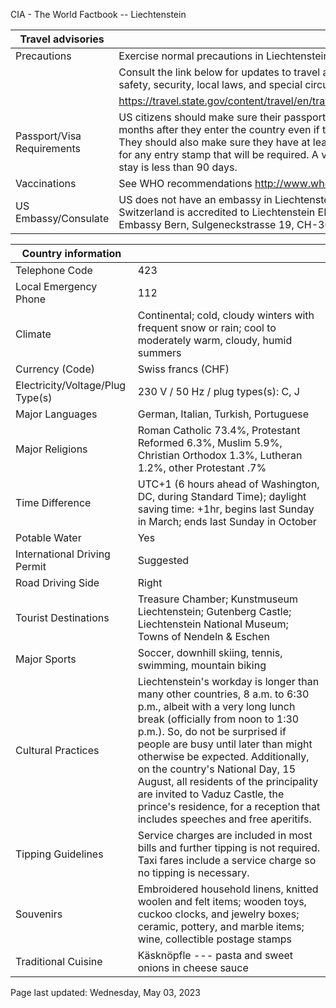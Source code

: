CIA - The World Factbook -- Liechtenstein

| Travel advisories | |
| --- | --- |
| Precautions | Exercise normal precautions in Liechtenstein. |
| | Consult the link below for updates to travel advisories and statements on safety, security, local laws, and special circumstances in this country. |
| | <https://travel.state.gov/content/travel/en/traveladvisories/traveladvisories.html> |
| Passport/Visa Requirements | US citizens should make sure their passport will not expire for at least 6 months after they enter the country even if they do not intend to stay that long. They should also make sure they have at least 1 blank page in their passport for any entry stamp that will be required. A visa is not required as long as the stay is less than 90 days. |
| Vaccinations | See WHO recommendations  <http://www.who.int/> |
| US Embassy/Consulate | US does not have an embassy in Liechtenstein; the US Ambassador to Switzerland is accredited to Liechtenstein EMER: +(41) (031) 357-7011; US Embassy Bern, Sulgeneckstrasse 19, CH-3007 Bern, Switzerland |

| Country information |  |
| --- | --- |
| Telephone Code | 423 |
| Local Emergency Phone | 112 |
| Climate | Continental; cold, cloudy winters with frequent snow or rain; cool to moderately warm, cloudy, humid summers |
| Currency (Code) | Swiss francs (CHF) |
| Electricity/Voltage/Plug Type(s) | 230 V / 50 Hz / plug types(s): C, J |
| Major Languages | German, Italian, Turkish, Portuguese |
| Major Religions | Roman Catholic 73.4%, Protestant Reformed 6.3%, Muslim 5.9%, Christian Orthodox 1.3%, Lutheran 1.2%, other Protestant .7% |
| Time Difference | UTC+1 (6 hours ahead of Washington, DC, during Standard Time); daylight saving time: +1hr, begins last Sunday in March; ends last Sunday in October |
| Potable Water | Yes |
| International Driving Permit | Suggested |
| Road Driving Side | Right |
| Tourist Destinations | Treasure Chamber; Kunstmuseum Liechtenstein; Gutenberg Castle; Liechtenstein National Museum; Towns of Nendeln & Eschen |
| Major Sports | Soccer, downhill skiing, tennis, swimming, mountain biking |
| Cultural Practices | Liechtenstein's workday is longer than many other countries, 8 a.m. to 6:30 p.m., albeit with a very long lunch break (officially from noon to 1:30 p.m.). So, do not be surprised if people are busy until later than might otherwise be expected. Additionally, on the country's National Day, 15 August, all residents of the principality are invited to Vaduz Castle, the prince's residence, for a reception that includes speeches and free aperitifs. |
| Tipping Guidelines | Service charges are included in most bills and further tipping is not required. Taxi fares include a service charge so no tipping is necessary. |
| Souvenirs | Embroidered household linens, knitted woolen and felt items; wooden toys, cuckoo clocks, and jewelry boxes; ceramic, pottery, and marble items; wine, collectible postage stamps |
| Traditional Cuisine | Käsknöpfle --- pasta and sweet onions in cheese sauce |

Page last updated: Wednesday, May 03, 2023
